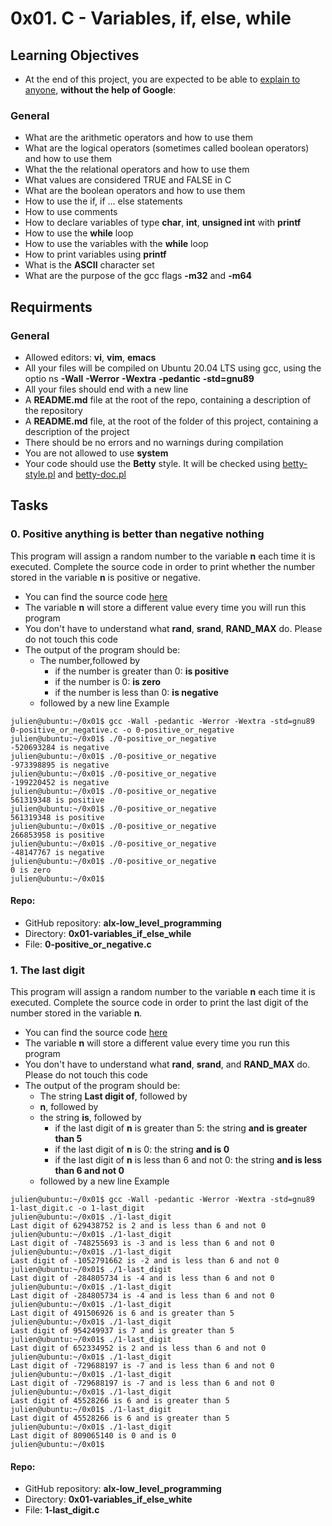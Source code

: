 # 0x01. C - Variables, if, else, while
## Learning Objectives
* At the end of this project, you are expected to be able to [explain to anyone](https://fs.blog/feynman-learning-technique/?fbclid=IwAR2K5_BGPVo0QjJXkOIIqNsqcXK4lTskPWJvA0asKQIGtCPWaQBdKmj1Ztg), **without the help of Google**:

### General
* What are the arithmetic operators and how to use them
* What are the logical operators (sometimes called boolean operators) and how to use them
* What the the relational operators and how to use them
* What values are considered TRUE and FALSE in C
* What are the boolean operators and how to use them
* How to use the if, if ... else statements
* How to use comments
* How to declare variables of type **char**, **int**, **unsigned int** with **printf**
* How to use the **while** loop
* How to use the variables with the **while** loop
* How to print variables using **printf**
* What is the **ASCII** character set
* What are the purpose of the gcc flags **-m32** and **-m64**

## Requirments
### General
* Allowed editors: **vi**, **vim**, **emacs**
* All your files will be compiled on Ubuntu 20.04 LTS using gcc, using the optio
ns **-Wall** **-Werror** **-Wextra** **-pedantic** **-std=gnu89**
* All your files should end with a new line
* A **README.md** file at the root of the repo, containing a description of the repository
* A **README.md** file, at the root of the folder of this project, containing a description of the project
* There should be no errors and no warnings during compilation
* You are not allowed to use **system**
* Your code should use the **Betty** style. It will be checked using [betty-style.pl](https://github.com/holbertonschool/Betty/blob/master/betty-style.pl) and [betty-doc.pl](https://github.com/holbertonschool/Betty/blob/master/betty-doc.pl)
## Tasks

### 0. Positive anything is better than negative nothing
This program will assign a random number to the variable **n** each time it is executed. Complete the source code in order to print whether the number stored in the variable **n** is positive or negative.
* You can find the source code [here](https://github.com/holbertonschool/0x01.c/blob/master/0-positive_or_negative_c)
* The variable **n** will store a different value every time you will run this program
* You don't have to understand what **rand**, **srand**, **RAND_MAX** do. Please do not touch this code
* The output of the program should be:
   * The number,followed by
      * if the number is greater than 0: **is positive**
	  * if the number is 0: **is zero**
	  * if the number is less than 0: **is negative**
   * followed by a new line
Example
```
julien@ubuntu:~/0x01$ gcc -Wall -pedantic -Werror -Wextra -std=gnu89 0-positive_or_negative.c -o 0-positive_or_negative
julien@ubuntu:~/0x01$ ./0-positive_or_negative
-520693284 is negative
julien@ubuntu:~/0x01$ ./0-positive_or_negative
-973398895 is negative
julien@ubuntu:~/0x01$ ./0-positive_or_negative
-199220452 is negative
julien@ubuntu:~/0x01$ ./0-positive_or_negative
561319348 is positive
julien@ubuntu:~/0x01$ ./0-positive_or_negative
561319348 is positive
julien@ubuntu:~/0x01$ ./0-positive_or_negative
266853958 is positive
julien@ubuntu:~/0x01$ ./0-positive_or_negative
-48147767 is negative
julien@ubuntu:~/0x01$ ./0-positive_or_negative
0 is zero
julien@ubuntu:~/0x01$
```
#### Repo:
* GitHub repository: **alx-low_level_programming**
* Directory: **0x01-variables_if_else_while**
* File: **0-positive_or_negative.c**

### 1. The last digit
This program will assign a random number to the variable **n** each time it is executed. Complete the source code in order to print the last digit of the number stored in the variable **n**.
* You can find the source code [here](https://github.com/holbertonschool/0x01.c/blob/master/1-last_digit_c)
* The variable **n** will store a different value every time you run this program
* You don't have to understand what **rand**, **srand**, and **RAND_MAX** do. Please do not touch this code
* The output of the program should be:
   * The string **Last digit of**, followed by
   * **n**, followed by
   * the string **is**, followed by
      * if the last digit of **n** is greater than 5: the string **and is greater than 5**
	  * if the last digit of **n** is 0: the string **and is 0**
	  * if the last digit of **n** is less than 6 and not 0: the string **and is less than 6 and not 0**
   * followed by a new line
Example
```
julien@ubuntu:~/0x01$ gcc -Wall -pedantic -Werror -Wextra -std=gnu89 1-last_digit.c -o 1-last_digit
julien@ubuntu:~/0x01$ ./1-last_digit
Last digit of 629438752 is 2 and is less than 6 and not 0
julien@ubuntu:~/0x01$ ./1-last_digit
Last digit of -748255693 is -3 and is less than 6 and not 0
julien@ubuntu:~/0x01$ ./1-last_digit
Last digit of -1052791662 is -2 and is less than 6 and not 0
julien@ubuntu:~/0x01$ ./1-last_digit
Last digit of -284805734 is -4 and is less than 6 and not 0
julien@ubuntu:~/0x01$ ./1-last_digit
Last digit of -284805734 is -4 and is less than 6 and not 0
julien@ubuntu:~/0x01$ ./1-last_digit
Last digit of 491506926 is 6 and is greater than 5
julien@ubuntu:~/0x01$ ./1-last_digit
Last digit of 954249937 is 7 and is greater than 5
julien@ubuntu:~/0x01$ ./1-last_digit
Last digit of 652334952 is 2 and is less than 6 and not 0
julien@ubuntu:~/0x01$ ./1-last_digit
Last digit of -729688197 is -7 and is less than 6 and not 0
julien@ubuntu:~/0x01$ ./1-last_digit
Last digit of -729688197 is -7 and is less than 6 and not 0
julien@ubuntu:~/0x01$ ./1-last_digit
Last digit of 45528266 is 6 and is greater than 5
julien@ubuntu:~/0x01$ ./1-last_digit
Last digit of 45528266 is 6 and is greater than 5
julien@ubuntu:~/0x01$ ./1-last_digit
Last digit of 809065140 is 0 and is 0
julien@ubuntu:~/0x01$
```
#### Repo:
* GitHub repository: **alx-low_level_programming**
* Directory: **0x01-variables_if_else_white**
* File: **1-last_digit.c**

